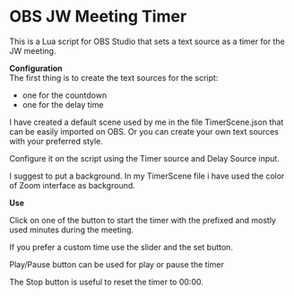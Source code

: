 # OBS JW Meeting Timer

This is a Lua script for OBS Studio that sets a text source as a timer for the JW meeting.  

**Configuration**  
The first thing is to create the text sources for the script:
- one for the countdown 
- one for the delay time

I have created a default scene used by me in the file  TimerScene.json that can be easily imported on OBS.
Or you can create your own text sources with your preferred style.

Configure it on the script using the Timer source and Delay Source input.

I suggest to put a background. In my TimerScene file i have used the color of Zoom interface as background.

**Use**

Click on one of the button to start the timer with the prefixed and mostly used minutes during the meeting.

If you prefer a custom time use the slider and the set button.

Play/Pause button can be used for play or pause the timer

The Stop button is useful to reset the timer to 00:00.
